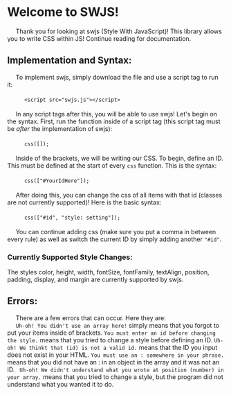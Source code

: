 # Welcome to SWJS!
&nbsp;&nbsp;&nbsp;&nbsp;&nbsp;Thank you for looking at swjs (Style With JavaScript)! This library allows you to write CSS within JS! Continue reading for documentation.
## Implementation and Syntax:
&nbsp;&nbsp;&nbsp;&nbsp;&nbsp;To implement swjs, simply download the file and use a script tag to run it: <br><br>&nbsp;&nbsp;&nbsp;&nbsp;&nbsp;&nbsp;&nbsp;&nbsp;&nbsp;&nbsp;`<script src="swjs.js"></script>`<br><br>&nbsp;&nbsp;&nbsp;&nbsp;&nbsp;In any script tags after this, you will be able to use swjs! Let's begin on the syntax. First, run the function inside of a script tag (this script tag must be *after* the implementation of swjs): <br><br>&nbsp;&nbsp;&nbsp;&nbsp;&nbsp;&nbsp;&nbsp;&nbsp;&nbsp;&nbsp;`css([]);` <br><br>&nbsp;&nbsp;&nbsp;&nbsp;&nbsp;Inside of the brackets, we will be writing our CSS. To begin, define an ID. This must be defined at the start of every `css` function. This is the syntax: <br><br> &nbsp;&nbsp;&nbsp;&nbsp;&nbsp;&nbsp;&nbsp;&nbsp;&nbsp;&nbsp;`css(["#YourIdHere"]);`<br><br>&nbsp;&nbsp;&nbsp;&nbsp;&nbsp;After doing this, you can change the css of all items with that id (classes are not currently supported)! Here is the basic syntax: <br><br>&nbsp;&nbsp;&nbsp;&nbsp;&nbsp;&nbsp;&nbsp;&nbsp;&nbsp;&nbsp;`css(["#id", "style: setting"]);`<br><br>&nbsp;&nbsp;&nbsp;&nbsp;&nbsp;You can continue adding css (make sure you put a comma in between every rule) as well as switch the current ID by simply adding another `"#id"`.
### Currently Supported Style Changes:
The styles color, height, width, fontSize, fontFamily, textAlign, position, padding, display, and margin are currently supported by swjs.
## Errors:
&nbsp;&nbsp;&nbsp;&nbsp;&nbsp;There are a few errors that can occur. Here they are: <br>&nbsp;&nbsp;&nbsp;&nbsp;&nbsp;`Uh-oh! You didn't use an array here!` simply means that you forgot to put your items inside of brackets. `You must enter an id before changing the style.` means that you tried to change a style before defining an ID.  `Uh-oh! We thinkt that (id) is not a valid id.` means that the ID you input does not exist in your HTML. `You must use an : somewhere in your phrase.` means that you did not have an : in an object in the array and it was not an ID. ` Uh-oh! We didn't understand what you wrote at position (number) in your array.` means that you tried to change a style, but the program did not understand what you wanted it to do.
